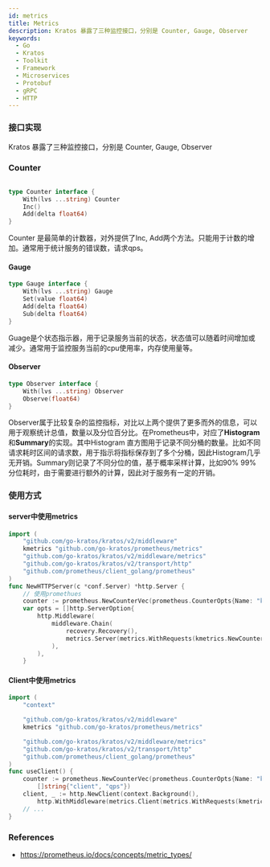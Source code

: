 ```yaml
---
id: metrics
title: Metrics
description: Kratos 暴露了三种监控接口，分别是 Counter, Gauge, Observer
keywords:
  - Go
  - Kratos
  - Toolkit
  - Framework
  - Microservices
  - Protobuf
  - gRPC
  - HTTP
---
```


### 接口实现

Kratos 暴露了三种监控接口，分别是 Counter, Gauge, Observer

### Counter

```go

type Counter interface {
	With(lvs ...string) Counter
	Inc()
	Add(delta float64)
}
```



Counter 是最简单的计数器，对外提供了Inc, Add两个方法。只能用于计数的增加。通常用于统计服务的错误数，请求qps。

#### Gauge

```go
type Gauge interface {
	With(lvs ...string) Gauge
	Set(value float64)
	Add(delta float64)
	Sub(delta float64)
}
```

 Guage是个状态指示器，用于记录服务当前的状态，状态值可以随着时间增加或减少。通常用于监控服务当前的cpu使用率，内存使用量等。

#### Observer

```go
type Observer interface {
	With(lvs ...string) Observer
	Observe(float64)
}
```



Observer属于比较复杂的监控指标，对比以上两个提供了更多而外的信息，可以用于观察统计总值，数量以及分位百分比。在Prometheus中，对应了**Histogram** 和**Summary**的实现。其中Histogram 直方图用于记录不同分桶的数量。比如不同请求耗时区间的请求数，用于指示将指标保存到了多个分桶，因此Histogram几乎无开销。Summary则记录了不同分位的值，基于概率采样计算，比如90% 99% 分位耗时，由于需要进行额外的计算，因此对于服务有一定的开销。

### 使用方式

#### server中使用metrics

```go
import (
	"github.com/go-kratos/kratos/v2/middleware"
	kmetrics "github.com/go-kratos/prometheus/metrics"
	"github.com/go-kratos/kratos/v2/middleware/metrics"
	"github.com/go-kratos/kratos/v2/transport/http"
	"github.com/prometheus/client_golang/prometheus"
)
func NewHTTPServer(c *conf.Server) *http.Server {
    // 使用promethues 
	counter := prometheus.NewCounterVec(prometheus.CounterOpts{Name: "kratos_counter"}, []string{"server", "qps"})
	var opts = []http.ServerOption{
		http.Middleware(
			middleware.Chain(
				recovery.Recovery(),
				metrics.Server(metrics.WithRequests(kmetrics.NewCounter(counter))),
			),
		),
	}

```

#### Client中使用metrics

```go
import (
	"context"

	"github.com/go-kratos/kratos/v2/middleware"
	kmetrics "github.com/go-kratos/prometheus/metrics"

	"github.com/go-kratos/kratos/v2/middleware/metrics"
	"github.com/go-kratos/kratos/v2/transport/http"
	"github.com/prometheus/client_golang/prometheus"
)
func useClient() {
	counter := prometheus.NewCounterVec(prometheus.CounterOpts{Name: "kratos_counter"},
		[]string{"client", "qps"})
	client, _ := http.NewClient(context.Background(),
		http.WithMiddleware(metrics.Client(metrics.WithRequests(kmetrics.NewCounter(counter)))))
	// ...
}
```



### References

* https://prometheus.io/docs/concepts/metric_types/
